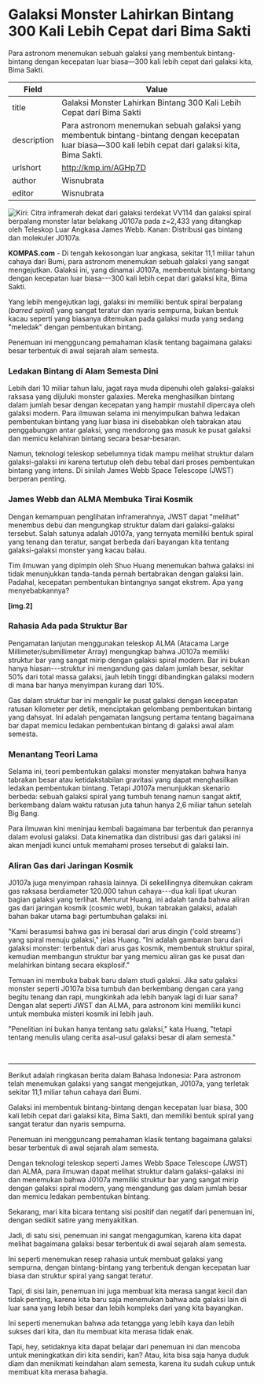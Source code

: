 # Galaksi Monster Lahirkan Bintang 300 Kali Lebih Cepat dari Bima Sakti

Para astronom menemukan sebuah galaksi yang membentuk bintang-bintang dengan kecepatan luar biasa—300 kali lebih cepat dari galaksi kita, Bima Sakti. 

| Field       | Value                                                       |
|-------------|-------------------------------------------------------------|
| title       | Galaksi Monster Lahirkan Bintang 300 Kali Lebih Cepat dari Bima Sakti |
| description | Para astronom menemukan sebuah galaksi yang membentuk bintang-bintang dengan kecepatan luar biasa—300 kali lebih cepat dari galaksi kita, Bima Sakti.  |
| urlshort    | http://kmp.im/AGHp7D |
| author      | Wisnubrata |
| editor      | Wisnubrata |

![Kiri: Citra inframerah dekat dari galaksi terdekat VV114 dan galaksi spiral berpalang monster latar belakang J0107a pada z=2,433 yang ditangkap oleh Teleskop Luar Angkasa James Webb. Kanan: Distribusi gas bintang dan molekuler J0107a.](https://asset.kompas.com/crops/7aqDuc9GMl4VS6By8XrmaCRSwmk=/110x0:1043x622/750x500/data/photo/2025/05/29/6837f2b43f260.jpg)

**KOMPAS.com** - Di tengah kekosongan luar angkasa, sekitar 11,1 miliar tahun cahaya dari Bumi, para astronom menemukan sebuah galaksi yang sangat mengejutkan. Galaksi ini, yang dinamai J0107a, membentuk bintang-bintang dengan kecepatan luar biasa---300 kali lebih cepat dari galaksi kita, Bima Sakti. 

Yang lebih mengejutkan lagi, galaksi ini memiliki bentuk spiral berpalang (*barred spiral*) yang sangat teratur dan nyaris sempurna, bukan bentuk kacau seperti yang biasanya ditemukan pada galaksi muda yang sedang "meledak" dengan pembentukan bintang.

Penemuan ini mengguncang pemahaman klasik tentang bagaimana galaksi besar terbentuk di awal sejarah alam semesta.

### Ledakan Bintang di Alam Semesta Dini

Lebih dari 10 miliar tahun lalu, jagat raya muda dipenuhi oleh galaksi-galaksi raksasa yang dijuluki monster galaxies. Mereka menghasilkan bintang dalam jumlah besar dengan kecepatan yang hampir mustahil dipercaya oleh galaksi modern. Para ilmuwan selama ini menyimpulkan bahwa ledakan pembentukan bintang yang luar biasa ini disebabkan oleh tabrakan atau penggabungan antar galaksi, yang mendorong gas masuk ke pusat galaksi dan memicu kelahiran bintang secara besar-besaran.

Namun, teknologi teleskop sebelumnya tidak mampu melihat struktur dalam galaksi-galaksi ini karena tertutup oleh debu tebal dari proses pembentukan bintang yang intens. Di sinilah James Webb Space Telescope (JWST) berperan penting.

### James Webb dan ALMA Membuka Tirai Kosmik

Dengan kemampuan penglihatan inframerahnya, JWST dapat "melihat" menembus debu dan mengungkap struktur dalam dari galaksi-galaksi tersebut. Salah satunya adalah J0107a, yang ternyata memiliki bentuk spiral yang tenang dan teratur, sangat berbeda dari bayangan kita tentang galaksi-galaksi monster yang kacau balau.

Tim ilmuwan yang dipimpin oleh Shuo Huang menemukan bahwa galaksi ini tidak menunjukkan tanda-tanda pernah bertabrakan dengan galaksi lain. Padahal, kecepatan pembentukan bintangnya sangat ekstrem. Apa yang menyebabkannya?

**\[img.2\]**

### Rahasia Ada pada Struktur Bar

Pengamatan lanjutan menggunakan teleskop ALMA (Atacama Large Millimeter/submillimeter Array) mengungkap bahwa J0107a memiliki struktur bar yang sangat mirip dengan galaksi spiral modern. Bar ini bukan hanya hiasan---struktur ini mengandung gas dalam jumlah besar, sekitar 50% dari total massa galaksi, jauh lebih tinggi dibandingkan galaksi modern di mana bar hanya menyimpan kurang dari 10%.

Gas dalam struktur bar ini mengalir ke pusat galaksi dengan kecepatan ratusan kilometer per detik, menciptakan gelombang pembentukan bintang yang dahsyat. Ini adalah pengamatan langsung pertama tentang bagaimana bar dapat memicu ledakan pembentukan bintang di galaksi awal alam semesta.

### Menantang Teori Lama

Selama ini, teori pembentukan galaksi monster menyatakan bahwa hanya tabrakan besar atau ketidakstabilan gravitasi yang dapat menghasilkan ledakan pembentukan bintang. Tetapi J0107a menunjukkan skenario berbeda: sebuah galaksi spiral yang tumbuh tenang namun sangat aktif, berkembang dalam waktu ratusan juta tahun hanya 2,6 miliar tahun setelah Big Bang.

Para ilmuwan kini meninjau kembali bagaimana bar terbentuk dan perannya dalam evolusi galaksi. Data kinematika dan distribusi gas dari galaksi ini akan menjadi kunci untuk memahami proses tersebut di galaksi lain.

### Aliran Gas dari Jaringan Kosmik

J0107a juga menyimpan rahasia lainnya. Di sekelilingnya ditemukan cakram gas raksasa berdiameter 120.000 tahun cahaya---dua kali lipat ukuran bagian galaksi yang terlihat. Menurut Huang, ini adalah tanda bahwa aliran gas dari jaringan kosmik (cosmic web), bukan tabrakan galaksi, adalah bahan bakar utama bagi pertumbuhan galaksi ini.

"Kami berasumsi bahwa gas ini berasal dari arus dingin ('cold streams') yang spiral menuju galaksi," jelas Huang. "Ini adalah gambaran baru dari galaksi monster: terbentuk dari arus gas kosmik, membentuk struktur spiral, kemudian membangun struktur bar yang memicu aliran gas ke pusat dan melahirkan bintang secara eksplosif."

Temuan ini membuka babak baru dalam studi galaksi. Jika satu galaksi monster seperti J0107a bisa tumbuh dan berkembang dengan cara yang begitu tenang dan rapi, mungkinkah ada lebih banyak lagi di luar sana? Dengan alat seperti JWST dan ALMA, para astronom kini memiliki kunci untuk membuka misteri kosmik ini lebih jauh.

"Penelitian ini bukan hanya tentang satu galaksi," kata Huang, "tetapi tentang menulis ulang cerita asal-usul galaksi besar di alam semesta."

 

---
Berikut adalah ringkasan berita dalam Bahasa Indonesia: Para astronom telah menemukan galaksi yang sangat mengejutkan, J0107a, yang terletak sekitar 11,1 miliar tahun cahaya dari Bumi.

 Galaksi ini membentuk bintang-bintang dengan kecepatan luar biasa, 300 kali lebih cepat dari galaksi kita, Bima Sakti, dan memiliki bentuk spiral yang sangat teratur dan nyaris sempurna.

 Penemuan ini mengguncang pemahaman klasik tentang bagaimana galaksi besar terbentuk di awal sejarah alam semesta.

 Dengan teknologi teleskop seperti James Webb Space Telescope (JWST) dan ALMA, para ilmuwan dapat melihat struktur dalam galaksi-galaksi ini dan menemukan bahwa J0107a memiliki struktur bar yang sangat mirip dengan galaksi spiral modern, yang mengandung gas dalam jumlah besar dan memicu ledakan pembentukan bintang.



Sekarang, mari kita bicara tentang sisi positif dan negatif dari penemuan ini, dengan sedikit satire yang menyakitkan.

 Jadi, di satu sisi, penemuan ini sangat mengagumkan, karena kita dapat melihat bagaimana galaksi besar terbentuk di awal sejarah alam semesta.

 Ini seperti menemukan resep rahasia untuk membuat galaksi yang sempurna, dengan bintang-bintang yang terbentuk dengan kecepatan luar biasa dan struktur spiral yang sangat teratur.

 Tapi, di sisi lain, penemuan ini juga membuat kita merasa sangat kecil dan tidak penting, karena kita baru saja menemukan bahwa ada galaksi lain di luar sana yang lebih besar dan lebih kompleks dari yang kita bayangkan.

 Ini seperti menemukan bahwa ada tetangga yang lebih kaya dan lebih sukses dari kita, dan itu membuat kita merasa tidak enak.

 Tapi, hey, setidaknya kita dapat belajar dari penemuan ini dan mencoba untuk meningkatkan diri kita sendiri, kan? Atau, kita bisa saja hanya duduk diam dan menikmati keindahan alam semesta, karena itu sudah cukup untuk membuat kita merasa bahagia.
